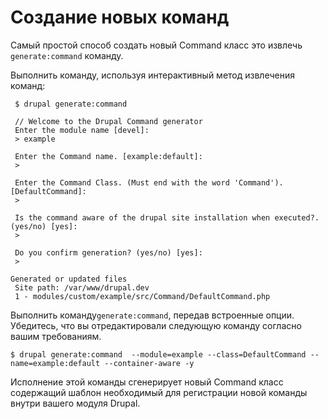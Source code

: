# Создание новых команд

Самый простой способ создать новый Command класс это извлечь `generate:command` команду.

Выполнить команду, используя интерактивный метод извлечения команд: 
```
 $ drupal generate:command
 
 // Welcome to the Drupal Command generator
 Enter the module name [devel]:
 > example

 Enter the Command name. [example:default]:
 >

 Enter the Command Class. (Must end with the word 'Command'). [DefaultCommand]:
 >

 Is the command aware of the drupal site installation when executed?. (yes/no) [yes]:
 >

 Do you confirm generation? (yes/no) [yes]:
 >

Generated or updated files
 Site path: /var/www/drupal.dev
 1 - modules/custom/example/src/Command/DefaultCommand.php
```

Выполнить команду`generate:command`, передав встроенные опции. Убедитесь, что вы отредактировали следующую команду согласно вашим требованиям.

```
$ drupal generate:command  --module=example --class=DefaultCommand --name=example:default --container-aware -y
```
Исполнение этой команды сгенерирует новый Command класс содержащий шаблон необходимый для регистрации новой команды внутри вашего модуля Drupal.
